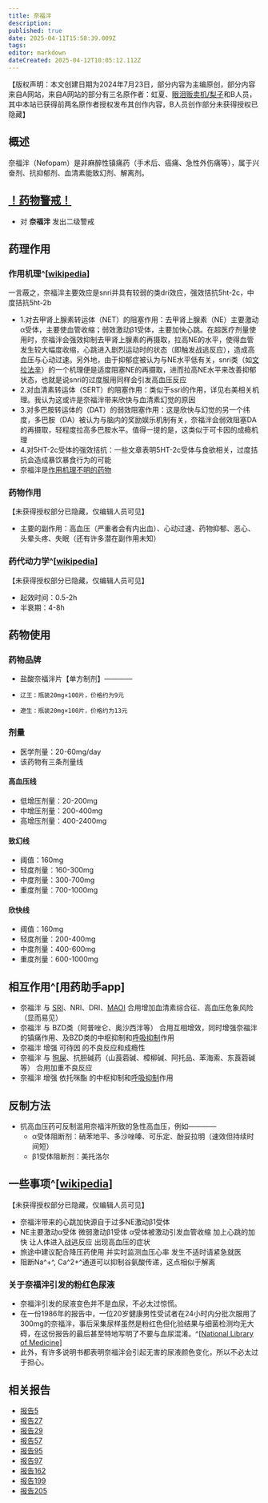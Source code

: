 ```yaml
---
title: 奈福泮
description: 
published: true
date: 2025-04-11T15:58:39.009Z
tags: 
editor: markdown
dateCreated: 2025-04-12T10:05:12.112Z
---
```


【版权声明：本文创建日期为2024年7月23日，部分内容为主编原创，部分内容来自A网站，来自A网站的部分有三名原作者：虹夏、[眼泪贩卖机/梨子](/t/眼泪贩卖机)和B人员，其中本站已获得前两名原作者授权发布其创作内容，B人员创作部分未获得授权已隐藏】
## 概述
奈福泮（Nefopam）是非麻醉性镇痛药（手术后、癌痛、急性外伤痛等），属于兴奋剂、抗抑郁剂、血清素能致幻剂、解离剂。
## [！药物警戒！](/drug/%E8%8D%AF%E7%89%A9%E8%AD%A6%E6%88%92/)
- 对 **奈福泮** 发出二级警戒
## 药理作用
### 作用机理^[[wikipedia](https://en.wikipedia.org/wiki/Nefopam)]
一言蔽之，奈福泮主要效应是snri并具有较弱的类dri效应，强效拮抗5ht-2c，中度拮抗5ht-2b
- 1.对去甲肾上腺素转运体（NET）的阻塞作用：去甲肾上腺素（NE）主要激动α受体，主要使血管收缩；弱效激动β1受体，主要加快心跳。在超医疗剂量使用时，奈福泮会强效抑制去甲肾上腺素的再摄取，拉高NE的水平，使得血管发生较大幅度收缩，心跳进入剧烈运动时的状态（即触发战逃反应），造成高血压与心动过速。另外地，由于抑郁症被认为与NE水平低有关，snri类（如[文拉法辛](/drug/VEN)）的一个机理便是适度阻塞NE的再摄取，进而拉高NE水平来改善抑郁状态，也就是说snri的过度服用同样会引发高血压反应
- 2.对血清素转运体（SERT）的阻塞作用：类似于ssri的作用，详见右美相关机理。我认为这或许是奈福泮带来欣快与血清素幻觉的原因
- 3.对多巴胺转运体的（DAT）的弱效阻塞作用：这是欣快与幻觉的另一个纬度，多巴胺（DA）被认为与脑内的奖励娱乐机制有关，奈福泮会弱效阻塞DA的再摄取，轻程度拉高多巴胺水平。值得一提的是，这类似于可卡因的成瘾机理
- 4.对5HT-2c受体的强效拮抗：一些文章表明5HT-2c受体与食欲相关，过度拮抗会造成暴饮暴食行为的可能 
- 奈福泮是[作用机理不明的药物](/%E7%B4%A2%E5%BC%95/#%E4%BD%9C%E7%94%A8%E6%9C%BA%E7%90%86%E4%B8%8D%E6%98%8E%E7%9A%84%E8%8D%AF%E7%89%A9%E7%B4%A2%E5%BC%95-1)
### 药物作用
【未获得授权部分已隐藏，仅编辑人员可见】
<!--
- 主要的副作用：高血压、尿血、立竿见影的肾损伤、心动过速、精神分裂、抑郁（退效后）
- 主要的主作用：抗抑郁、镇痛、欣快、外部幻觉、解离 -->
- 主要的副作用：高血压（严重者会有内出血）、心动过速、药物抑郁、恶心、头晕头疼、失眠（还有许多潜在副作用未知）
### 药代动力学^[[wikipedia](https://en.wikipedia.org/wiki/Nefopam)]
【未获得授权部分已隐藏，仅编辑人员可见】
<!--
- 奈福泮的绝对生物利用度较低，约0.5h-2h起效，1h-3h血药达峰，于肝脏通过N-去甲基化等途径代谢，主要以尿液消除，少量以粪便
- 于终末半衰期，奈福泮为3h-8h，其活性代谢物去甲基奈福泮为10h-15h且不具有精神活性 -->
- 起效时间：0.5-2h
- 半衰期：4-8h
## 药物使用
### 药物品牌
- 盐酸奈福泮片【单方制剂】————
-     辽王：瓶装20mg×100片，价格约为9元
-     遼生：瓶装20mg×100片，价格约为13元
### 剂量
- 医学剂量：20-60mg/day
- 该药物有三条剂量线
#### 高血压线
- 低增压剂量：20-200mg
- 中增压剂量：200-400mg
- 高增压剂量：400-2400mg
#### 致幻线
- 阈值：160mg
- 轻度剂量：160-300mg
- 中度剂量：300-700mg
- 重度剂量：700-1000mg
#### 欣快线
- 阈值：160mg
- 轻度剂量：200-400mg
- 中度剂量：400-600mg
- 重度剂量：600-1000mg
## 相互作用^[用药助手app]
- 奈福泮 与 [SRI](/drug/DXM/#%E8%A1%80%E6%B8%85%E7%B4%A0%E5%86%8D%E6%91%84%E5%8F%96%E6%8A%91%E5%88%B6%E5%89%82%EF%BC%88SRI%EF%BC%89%E3%80%90%E9%AB%98%E5%8D%B1%E3%80%91)、NRI、DRI、[MAOI](/drug/DXM/#%E5%8D%95%E8%83%BA%E6%B0%A7%E5%8C%96%E9%85%B6%E6%8A%91%E5%88%B6%E5%89%82%EF%BC%88MAOI%EF%BC%89%E3%80%90%E4%B8%A5%E7%A6%81%E3%80%91) 合用增加血清素综合征、高血压危象风险（显而易见）
- 奈福泮 与 BZD类（阿普唑仑、奥沙西泮等） 合用互相增效，同时增强奈福泮的镇痛作用、及BZD类的中枢抑制和[呼吸抑制](/drug_effect/呼吸抑制)作用
- 奈福泮 增强 可待因 的不良反应和成瘾性
- 奈福泮 与 [狗屎](/drug/QTP/)、抗胆碱药（山莨菪碱、樟柳碱、阿托品、苯海索、东莨菪碱等） 合用加重不良反应
- 奈福泮 增强 依托咪酯 的中枢抑制和[呼吸抑制](/drug_effect/呼吸抑制)作用
## 反制方法
- 抗高血压药可反制滥用奈福泮所致的急性高血压，例如————
  - α受体阻断剂：硝苯地平、多沙唑嗪、可乐定、酚妥拉明（速效但持续时间短）
  - β1受体阻断剂：美托洛尔
## 一些事项^[[wikipedia](https://en.wikipedia.org/wiki/Nefopam)]
【未获得授权部分已隐藏，仅编辑人员可见】
<!--
- 奈福泮可以降低胆碱水平
- 于镇痛作用，20mg奈福泮约等价于12mg吗啡 -->
- 奈福泮带来的心跳加快源自于过多NE激动β1受体
- NE主要激动α受体 微弱激动β1受体 α受体被激动引发血管收缩 加上心跳的加快 让人体进入战逃反应 出现高血压的症状
- 旅途中建议配合降压药使用 并实时监测血压心率 发生不适时请紧急就医
- 阻断Na^+^, Ca^2+^通道可以抑制谷氨酸传递，这点相似于解离
### 关于奈福泮引发的粉红色尿液
- 奈福泮引发的尿液变色并不是血尿，不必太过惊慌。
- 在一份1986年的报告中，一位20岁健康男性受试者在24小时内分批次服用了300mg的奈福泮，事后采集尿样虽然是粉红色但化验结果与细菌检测均无大碍，在这份报告的最后甚至特地写明了不要与血尿混淆。^[[National Library of Medicine](https://ncbi.nlm.nih.gov/pmc/articles/PMC1340746/)]
- 此外，有许多说明书都表明奈福泮会引起无害的尿液颜色变化，所以不必太过于担心。
## 相关报告
- [报告5](/report/RP005/)
- [报告27](/report/RP027/)
- [报告29](/report/RP029/)
- [报告57](/report/RP057/)
- [报告95](/report/RP095/)
- [报告97](/report/RP097/)
- [报告162](/report/RP162)
- [报告199](/report/RP199)
- [报告205](/report/RP205)

